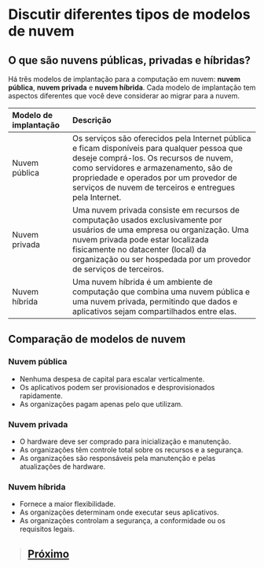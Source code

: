 # Discutir diferentes tipos de modelos de nuvem

## O que são nuvens públicas, privadas e híbridas?

Há três modelos de implantação para a computação em nuvem: **nuvem pública**, **nuvem privada** e **nuvem híbrida**. Cada modelo de implantação tem aspectos diferentes que você deve considerar ao migrar para a nuvem.

| Modelo de implantação | Descrição                                              
| :-------------------- | :--------------------------- |
| Nuvem pública         | Os serviços são oferecidos pela Internet pública e ficam disponíveis para qualquer pessoa que deseje comprá-los. Os recursos de nuvem, como servidores e armazenamento, são de propriedade e operados por um provedor de serviços de nuvem de terceiros e entregues pela Internet. |
| Nuvem privada         | Uma nuvem privada consiste em recursos de computação usados exclusivamente por usuários de uma empresa ou organização. Uma nuvem privada pode estar localizada fisicamente no datacenter (local) da organização ou ser hospedada por um provedor de serviços de terceiros.         |
| Nuvem híbrida         | Uma nuvem híbrida é um ambiente de computação que combina uma nuvem pública e uma nuvem privada, permitindo que dados e aplicativos sejam compartilhados entre elas.                                                                                                               |

## Comparação de modelos de nuvem

### **Nuvem pública**

- Nenhuma despesa de capital para escalar verticalmente.
- Os aplicativos podem ser provisionados e desprovisionados rapidamente.
- As organizações pagam apenas pelo que utilizam.

### **Nuvem privada**

- O hardware deve ser comprado para inicialização e manutenção.
- As organizações têm controle total sobre os recursos e a segurança.
- As organizações são responsáveis pela manutenção e pelas atualizações de hardware.

### **Nuvem híbrida**

- Fornece a maior flexibilidade.
- As organizações determinam onde executar seus aplicativos.
- As organizações controlam a segurança, a conformidade ou os requisitos legais.


> ## [Próximo](./M2_2_BeneficiosDaNuvem.md)
